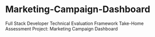 # Marketing-Campaign-Dashboard
Full Stack Developer Technical Evaluation Framework Take-Home Assessment Project: Marketing Campaign Dashboard
